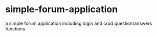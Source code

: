 # simple-forum-application
a simple forum application including login and crud question/answers functions
